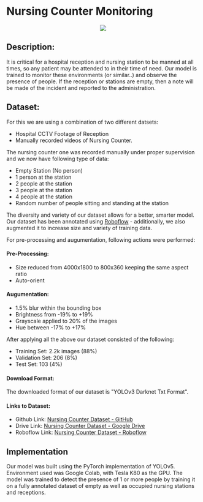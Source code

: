 # Nursing Counter Monitoring

<p align="center">
  <img src="https://github.com/HxnDev/HospitalAid/blob/main/Nursing%20Counter%20Monitoring/vastu-1581470219.jpg">
</p>

## Description:
It is critical for a hospital reception and nursing station to be manned at all times, so any patient may be attended to in their time of need. Our model is trained to monitor these environments (or similar..) and observe the presence of people. If the reception or stations are empty, then a note will be made of the incident and reported to the administration.

## Dataset:
For this we are using a combination of two different datsets:
- Hospital CCTV Footage of Reception
- Manually recorded videos of Nursing Counter.

The nursing counter one was recorded manually under proper supervision and we now have following type of data:
- Empty Station (No person)
- 1 person at the station
- 2 people at the station
- 3 people at the station
- 4 people at the station
- Random number of people sitting and standing at the station

The diversity and variety of our dataset allows for a better, smarter model. Our dataset has been annotated using [Roboflow](https://roboflow.com/) - additionally, we also augmented it to increase size and variety of training data.

For pre-processing and augumentation, following actions were performed:

#### Pre-Processing:
- Size reduced from 4000x1800 to 800x360 keeping the same aspect ratio
- Auto-orient
#### Augumentation:
- 1.5% blur within the bounding box
- Brightness from -19% to +19%
- Grayscale applied to 20% of the images
- Hue between -17% to +17%

After applying all the above our dataset consisted of the following:
- Training Set: 2.2k images (88%)
- Validation Set: 206 (8%)
- Test Set: 103 (4%)

#### Download Format:
The downloaded format of our dataset is "YOLOv3 Darknet Txt Format".

#### Links to Dataset:
- Github Link: [Nursing Counter Dataset - GitHub](https://github.com/HxnDev/HospitalAid/tree/main/Nursing%20Counter%20Monitoring/dataset) 
- Drive Link: [Nursing Counter Dataset - Google Drive](https://drive.google.com/drive/u/1/folders/1rMW2RIcD7rUYIvIOQ-gMUguEaf8eb14j)
- Roboflow Link: [Nursing Counter Dataset - Roboflow](https://app.roboflow.com/project/empty-station-detection/7)


## Implementation
Our model was built using the PyTorch implementation of YOLOv5. Environment used was Google Colab, with Tesla K80 as the GPU.
The model was trained to detect the presence of 1 or more people by training it on a fully annotated dataset of empty as well as occupied nursing stations and receptions.
